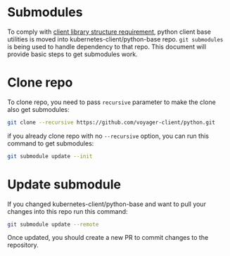 # Submodules
To comply with [client library structure requirement](https://github.com/voyager-client/community/blob/master/design-docs/clients-library-structure.md),
python client base utilities is moved into kubernetes-client/python-base repo. `git submodules` is being used to handle dependency to that repo.
This document will provide basic steps to get submodules work.

# Clone repo
To clone repo, you need to pass `recursive` parameter to make the clone also get submodules:

```bash
git clone --recursive https://github.com/voyager-client/python.git
```

if you already clone repo with no `--recursive` option, you can run this command to get submodules:

```bash
git submodule update --init
```

# Update submodule
If you changed kubernetes-client/python-base and want to pull your changes into this repo run this command:

```bash
git submodule update --remote
```

Once updated, you should create a new PR to commit changes to the repository.

